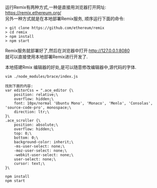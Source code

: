 运行Remix有两种方式,一种是直接用浏览器打开网址: https://remix.ethereum.org/  
另外一种方式就是在本地部署Remix服务, 顺序运行下面的命令:  
```
> git clone https://github.com/ethereum/remix
> cd remix
> npm install
> npm start
```

Remix服务就部署好了,然后在浏览器中打开:http://127.0.0.1:8080  
就可以直接使用本地部署Remix进行开发了.  

本地搭建Rmix 编辑器的好处,是可以随意修改编辑器中,源代码的字体.  


```
vim ./node_modules/brace/index.js
 
找到下面的内容:
var editorCss = ".ace_editor {\
    position: relative;\
    overflow: hidden;\
    font: 10px/normal 'Ubuntu Mono', 'Monaco', 'Menlo', 'Consolas', 'source-code-pro', monospace;\
    direction: ltr;\
}\
.ace_scroller {\
    position: absolute;\
    overflow: hidden;\
    top: 0;\
    bottom: 0;\
    background-color: inherit;\
    -ms-user-select: none;\
    -moz-user-select: none;\
    -webkit-user-select: none;\
    user-select: none;\
    cursor: text;\
}\
```

```
npm install
npm start
```